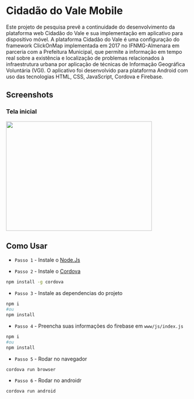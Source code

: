 # Cidadão do Vale Mobile
Este projeto de pesquisa prevê a continuidade do desenvolvimento da plataforma web Cidadão do Vale e sua implementação em aplicativo para dispositivo móvel. A plataforma Cidadão do Vale é uma configuração do framework ClickOnMap implementada em 2017 no IFNMG-Almenara em parceria com a Prefeitura Municipal, que permite a informação em tempo real sobre a existência e localização de problemas relacionados à infraestrutura urbana por aplicação de técnicas de Informação Geográfica Voluntária (VGI). O aplicativo foi desenvolvido para plataforma Android com uso das tecnologias HTML, CSS, JavaScript, Cordova e Firebase.

## Screenshots
### Tela inicial
<img align="center" height="300" width="400" src="https://user-images.githubusercontent.com/12224963/78866161-43494a80-7a15-11ea-9aa1-410b5ed9978f.png">

## Como Usar
- `Passo 1` - Instale o [Node.Js](https://nodejs.org/en/)

- `Passo 2` - Instale o [Cordova](https://cordova.apache.org/)
```bash
npm install -g cordova
```

- `Passo 3` - Instale as dependencias do projeto
```bash
npm i
#ou
npm install
```

- `Passo 4` - Preencha suas informações do firebase em `www/js/index.js`
```bash
npm i
#ou
npm install
```

- `Passo 5` - Rodar no navegador
```bash
cordova run browser
```

- `Passo 6` - Rodar no androidr
```bash
cordova run android
```
